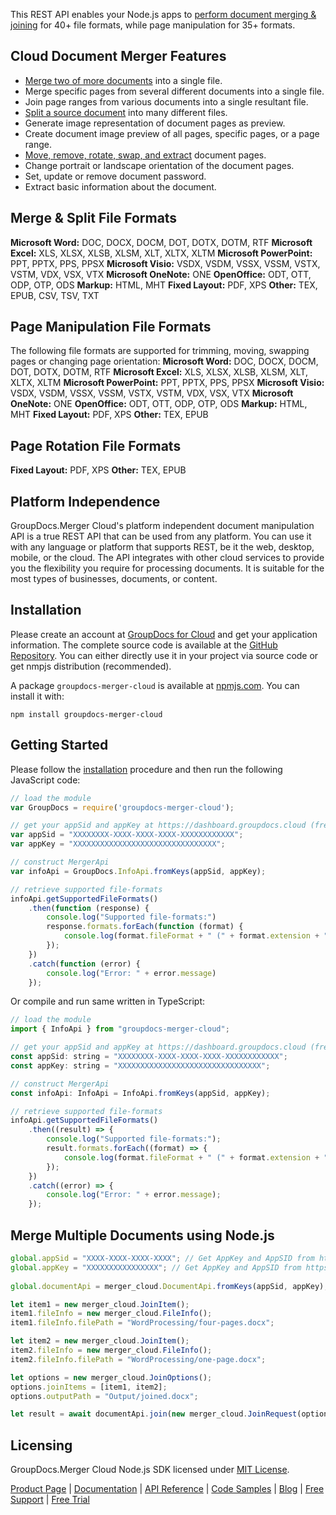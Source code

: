 This REST API enables your Node.js apps to [perform document merging & joining](https://products.groupdocs.cloud/merger/nodejs) for 40+ file formats, while page manipulation for 35+ formats.

## Cloud Document Merger Features

- [Merge two of more documents](https://wiki.groupdocs.cloud/mergercloud/developer-guide/document-operations/join-multiple-documents/) into a single file.
- Merge specific pages from several different documents into a single file.
- Join page ranges from various documents into a single resultant file.
- [Split a source document](https://wiki.groupdocs.cloud/mergercloud/developer-guide/document-operations/split-document/) into many different files.
- Generate image representation of document pages as preview.
- Create document image preview of all pages, specific pages, or a page range.
- [Move, remove, rotate, swap, and extract](https://wiki.groupdocs.cloud/mergercloud/developer-guide/pages-operations/) document pages.
- Change portrait or landscape orientation of the document pages.
- Set, update or remove document password.
- Extract basic information about the document.

## Merge & Split File Formats

**Microsoft Word:** DOC, DOCX, DOCM, DOT, DOTX, DOTM, RTF
**Microsoft Excel:** XLS, XLSX, XLSB, XLSM, XLT, XLTX, XLTM
**Microsoft PowerPoint:** PPT, PPTX, PPS, PPSX
**Microsoft Visio:** VSDX, VSDM, VSSX, VSSM, VSTX, VSTM, VDX, VSX, VTX
**Microsoft OneNote:** ONE
**OpenOffice:** ODT, OTT, ODP, OTP, ODS
**Markup:** HTML, MHT
**Fixed Layout:** PDF, XPS
**Other:** TEX, EPUB, CSV, TSV, TXT

## Page Manipulation File Formats

The following file formats are supported for trimming, moving, swapping pages or changing page orientation:
**Microsoft Word:** DOC, DOCX, DOCM, DOT, DOTX, DOTM, RTF
**Microsoft Excel:** XLS, XLSX, XLSB, XLSM, XLT, XLTX, XLTM
**Microsoft PowerPoint:** PPT, PPTX, PPS, PPSX
**Microsoft Visio:** VSDX, VSDM, VSSX, VSSM, VSTX, VSTM, VDX, VSX, VTX
**Microsoft OneNote:** ONE
**OpenOffice:** ODT, OTT, ODP, OTP, ODS
**Markup:** HTML, MHT
**Fixed Layout:** PDF, XPS
**Other:** TEX, EPUB

## Page Rotation File Formats

**Fixed Layout:** PDF, XPS
**Other:** TEX, EPUB

## Platform Independence

GroupDocs.Merger Cloud's platform independent document manipulation API is a true REST API that can be used from any platform. You can use it with any language or platform that supports REST, be it the web, desktop, mobile, or the cloud. The API integrates with other cloud services to provide you the flexibility you require for processing documents. It is suitable for the most types of businesses, documents, or content.

## Installation

Please create an account at [GroupDocs for Cloud](https://dashboard.groupdocs.cloud/#/apps) and get your application information. The complete source code is available at the [GitHub Repository](https://github.com/groupdocs-merger-cloud/groupdocs-merger-cloud-node). You can either directly use it in your project via source code or get nmpjs distribution (recommended).

A package `groupdocs-merger-cloud` is available at [npmjs.com](https://www.npmjs.com/package/groupdocs-merger-cloud). You can install it with:

 `npm install groupdocs-merger-cloud`

## Getting Started

Please follow the [installation](https://www.npmjs.com/package/groupdocs-merger-cloud#installation) procedure and then run the following JavaScript code:

```js
// load the module
var GroupDocs = require('groupdocs-merger-cloud');

// get your appSid and appKey at https://dashboard.groupdocs.cloud (free registration is required).
var appSid = "XXXXXXXX-XXXX-XXXX-XXXX-XXXXXXXXXXXX";
var appKey = "XXXXXXXXXXXXXXXXXXXXXXXXXXXXXXXX";

// construct MergerApi
var infoApi = GroupDocs.InfoApi.fromKeys(appSid, appKey);

// retrieve supported file-formats
infoApi.getSupportedFileFormats()
    .then(function (response) {
        console.log("Supported file-formats:")
        response.formats.forEach(function (format) {
            console.log(format.fileFormat + " (" + format.extension + ")");
        });
    })
    .catch(function (error) {
        console.log("Error: " + error.message)
    });
```

Or compile and run same written in TypeScript:

```js
// load the module
import { InfoApi } from "groupdocs-merger-cloud";

// get your appSid and appKey at https://dashboard.groupdocs.cloud (free registration is required).
const appSid: string = "XXXXXXXX-XXXX-XXXX-XXXX-XXXXXXXXXXXX";
const appKey: string = "XXXXXXXXXXXXXXXXXXXXXXXXXXXXXXXX";

// construct MergerApi
const infoApi: InfoApi = InfoApi.fromKeys(appSid, appKey);

// retrieve supported file-formats
infoApi.getSupportedFileFormats()
    .then((result) => {
        console.log("Supported file-formats:");
        result.formats.forEach((format) => {
            console.log(format.fileFormat + " (" + format.extension + ")");
        });
    })
    .catch((error) => {
        console.log("Error: " + error.message);
    });
```

## Merge Multiple Documents using Node.js

```js
global.appSid = "XXXX-XXXX-XXXX-XXXX"; // Get AppKey and AppSID from https://dashboard.groupdocs.cloud
global.appKey = "XXXXXXXXXXXXXXXX"; // Get AppKey and AppSID from https://dashboard.groupdocs.cloud
  
global.documentApi = merger_cloud.DocumentApi.fromKeys(appSid, appKey);

let item1 = new merger_cloud.JoinItem();
item1.fileInfo = new merger_cloud.FileInfo();
item1.fileInfo.filePath = "WordProcessing/four-pages.docx";

let item2 = new merger_cloud.JoinItem();
item2.fileInfo = new merger_cloud.FileInfo();
item2.fileInfo.filePath = "WordProcessing/one-page.docx";

let options = new merger_cloud.JoinOptions();
options.joinItems = [item1, item2];
options.outputPath = "Output/joined.docx";

let result = await documentApi.join(new merger_cloud.JoinRequest(options));
```

## Licensing

GroupDocs.Merger Cloud Node.js SDK licensed under [MIT License](https://github.com/groupdocs-merger-cloud/groupdocs-merger-cloud-node/blob/HEAD/LICENSE).

[Product Page](https://products.groupdocs.cloud/merger/nodejs) | [Documentation](https://wiki.groupdocs.cloud/mergercloud/) | [API Reference](https://apireference.groupdocs.cloud/merger/) | [Code Samples](https://github.com/groupdocs-merger-cloud/groupdocs-merger-cloud-node) | [Blog](https://blog.groupdocs.cloud/category/merger/) | [Free Support](https://forum.groupdocs.cloud/c/merger) | [Free Trial](https://dashboard.groupdocs.cloud/#/apps)

